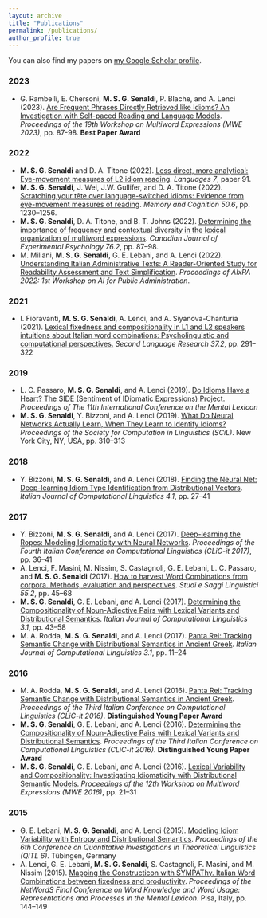 ```yaml
---
layout: archive
title: "Publications"
permalink: /publications/
author_profile: true
---
```


You can also find my papers on [my Google Scholar profile](https://scholar.google.com/citations?user=oBBvLU4AAAAJ&hl=en).

### 2023

* G. Rambelli, E. Chersoni, **M. S. G. Senaldi**, P. Blache, and A. Lenci (2023). [Are Frequent Phrases Directly Retrieved like Idioms?
An Investigation with Self-paced Reading and Language Models](https://aclanthology.org/2023.mwe-1.13.pdf).
*Proceedings of the 19th Workshop on Multiword Expressions (MWE 2023)*, pp. 87-98. **Best Paper Award**

### 2022

* **M. S. G. Senaldi** and D. A. Titone (2022). [Less direct, more analytical: Eye-movement
measures of L2 idiom reading](https://doi.org/10.3390/languages7020091). *Languages 7*, paper 91. 
* **M. S. G. Senaldi**, J. Wei, J.W. Gullifer, and D. A. Titone (2022). [Scratching your
tête over language-switched idioms: Evidence from eye-movement measures of
reading](https://doi.org/10.3758/s13421-022-01334-x). *Memory and Cognition 50.6*, pp. 1230–1256.
* **M. S. G. Senaldi**, D. A. Titone, and B. T. Johns (2022). [Determining the importance
of frequency and contextual diversity in the lexical organization of multiword
expressions](https://doi.org/10.1037/cep0000271). *Canadian Journal of Experimental Psychology 76.2*, pp. 87–98. 
* M. Miliani, **M. S. G. Senaldi**, G. E. Lebani, and A. Lenci (2022). [Understanding Italian Administrative Texts: A Reader-Oriented Study for Readability Assessment and Text Simplification](https://ceur-ws.org/Vol-3285/paper5.pdf). *Proceedings of AIxPA 2022: 1st Workshop on AI for Public Administration*. 

### 2021

* I. Fioravanti, **M. S. G. Senaldi**, A. Lenci, and A. Siyanova-Chanturia (2021).
[Lexical fixedness and compositionality in L1 and L2 speakers intuitions about
Italian word combinations: Psycholinguistic and computational perspectives.](https://doi.org/10.1177/0267658320941560)
*Second Language Research 37.2*, pp. 291–322

### 2019

* L. C. Passaro, **M. S. G. Senaldi**, and A. Lenci (2019). [Do Idioms Have a Heart?
The SIDE (Sentiment of IDiomatic Expressions) Project](https://arpi.unipi.it/retrieve/e0d6c92e-831d-fcf8-e053-d805fe0aa794/SIDE_paper_Passaroetal-2019.pdf). *Proceedings of The 11th
International Conference on the Mental Lexicon*
* **M. S. G. Senaldi**, Y. Bizzoni, and A. Lenci (2019). [What Do Neural Networks
Actually Learn, When They Learn to Identify Idioms?](https://scholarworks.umass.edu/cgi/viewcontent.cgi?article=1075&context=scil) *Proceedings of the Society
for Computation in Linguistics (SCiL)*. New York City, NY, USA, pp. 310–313

### 2018

* Y. Bizzoni, **M. S. G. Senaldi**, and A. Lenci (2018). [Finding the Neural Net: Deep-learning
Idiom Type Identification from Distributional Vectors](https://journals.openedition.org/ijcol/535). *Italian Journal of
Computational Linguistics 4.1*, pp. 27–41

### 2017

* Y. Bizzoni, **M. S. G. Senaldi**, and A. Lenci (2017). [Deep-learning the Ropes:
Modeling Idiomaticity with Neural Networks](https://pdfs.semanticscholar.org/2a79/1d5dcdeb71c026109292e284ae42cb288ea9.pdf). *Proceedings of the Fourth Italian
Conference on Computational Linguistics (CLiC-it 2017)*, pp. 36–41
* A. Lenci, F. Masini, M. Nissim, S. Castagnoli, G. E. Lebani, L. C. Passaro, and
**M. S. G. Senaldi** (2017). [How to harvest Word Combinations from corpora.
Methods, evaluation and perspectives](https://www.studiesaggilinguistici.it/ssl/article/view/212). *Studi e Saggi Linguistici 55.2*, pp. 45–68
* **M. S. G. Senaldi**, G. E. Lebani, and A. Lenci (2017). [Determining the Compositionality
of Noun-Adjective Pairs with Lexical Variants and Distributional
Semantics](https://journals.openedition.org/ijcol/429). *Italian Journal of Computational Linguistics 3.1*, pp. 43–58
* M. A. Rodda, **M. S. G. Senaldi**, and A. Lenci (2017). [Panta Rei: Tracking Semantic
Change with Distributional Semantics in Ancient Greek](https://journals.openedition.org/ijcol/421). *Italian Journal of
Computational Linguistics 3.1*, pp. 11–24


### 2016

* M. A. Rodda, **M. S. G. Senaldi**, and A. Lenci (2016). [Panta Rei: Tracking Semantic
Change with Distributional Semantics in Ancient Greek](https://colinglab.fileli.unipi.it/wp-content/uploads/2012/12/rodda_etal_CLIC2016.pdf). *Proceedings of the Third
Italian Conference on Computational Linguistics (CLiC-it 2016)*. **Distinguished
Young Paper Award**
* **M. S. G. Senaldi**, G. E. Lebani, and A. Lenci (2016). [Determining the Compositionality
of Noun-Adjective Pairs with Lexical Variants and Distributional
Semantics](https://colinglab.fileli.unipi.it/wp-content/uploads/2012/12/senaldi_etal_CLIC2016.pdf). *Proceedings of the Third Italian Conference on Computational Linguistics
(CLiC-it 2016)*. **Distinguished Young Paper Award**
* **M. S. G. Senaldi**, G. E. Lebani, and A. Lenci (2016). [Lexical Variability and Compositionality:
Investigating Idiomaticity with Distributional Semantic Models](https://aclanthology.org/W16-1803.pdf).
*Proceedings of the 12th Workshop on Multiword Expressions (MWE 2016)*, pp. 21–31

### 2015

* G. E. Lebani, **M. S. G. Senaldi**, and A. Lenci (2015). [Modeling Idiom Variability
with Entropy and Distributional Semantics](https://colinglab.fileli.unipi.it/wp-content/uploads/2016/01/Lebani_Senaldi_Lenci.pdf). *Proceedings of the 6th Conference on
Quantitative Investigations in Theoretical Linguistics (QITL 6)*. Tübingen, Germany
* A. Lenci, G. E. Lebani, **M. S. G. Senaldi**, S. Castagnoli, F. Masini, and M. Nissim
(2015). [Mapping the Constructicon with SYMPAThy. Italian Word Combinations
between fixedness and productivity](https://colinglab.fileli.unipi.it/wp-content/uploads/2015/04/lenci-et-al-networds2015.pdf). *Proceedings of the NetWordS Final Conference
on Word Knowledge and Word Usage: Representations and Processes in the Mental
Lexicon*. Pisa, Italy, pp. 144–149

